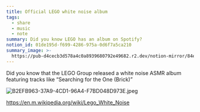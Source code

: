 ```yaml
---
title: Official LEGO white noise album
tags:
  - share
  - music
  - note
summary: Did you know LEGO has an album on Spotify?
notion_id: 01de195d-f699-4286-975a-0d6f7a5ca210
summary_image: >-
  https://pub-d4cecb3d578a4c0a8939680792e49682.r2.dev/notion-mirror/84ebb48c-616a-4f51-ae9a-991a4e0a7e9b/7d9f60d0-abc3-490e-9a32-59f218034710/B2EFB963-37A9-4CD1-96A4-F7BD048D973E.jpeg
---
```

Did you know that the LEGO Group released a white noise ASMR album featuring tracks like “Searching for the One (Brick)”

![B2EFB963-37A9-4CD1-96A4-F7BD048D973E.jpeg](https://pub-d4cecb3d578a4c0a8939680792e49682.r2.dev/notion-mirror/84ebb48c-616a-4f51-ae9a-991a4e0a7e9b/7d9f60d0-abc3-490e-9a32-59f218034710/B2EFB963-37A9-4CD1-96A4-F7BD048D973E.jpeg)

<https://en.m.wikipedia.org/wiki/Lego_White_Noise>
